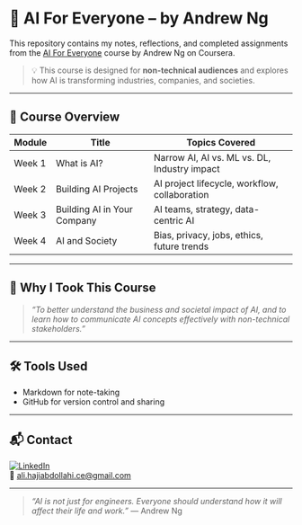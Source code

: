 # 🤖 AI For Everyone – by Andrew Ng

This repository contains my notes, reflections, and completed assignments from the [AI For Everyone](https://www.coursera.org/learn/ai-for-everyone) course by Andrew Ng on Coursera.

> 💡 This course is designed for **non-technical audiences** and explores how AI is transforming industries, companies, and societies.

---

## 📘 Course Overview

| Module | Title                                       | Topics Covered |
|--------|---------------------------------------------|----------------|
| Week 1 | What is AI?                                 | Narrow AI, AI vs. ML vs. DL, Industry impact |
| Week 2 | Building AI Projects                        | AI project lifecycle, workflow, collaboration |
| Week 3 | Building AI in Your Company                 | AI teams, strategy, data-centric AI |
| Week 4 | AI and Society                              | Bias, privacy, jobs, ethics, future trends |

---

## 🎯 Why I Took This Course

> *“To better understand the business and societal impact of AI, and to learn how to communicate AI concepts effectively with non-technical stakeholders.”*

---

## 🛠 Tools Used

- Markdown for note-taking  
- GitHub for version control and sharing  

---

## 📬 Contact

[![LinkedIn](https://img.shields.io/badge/LinkedIn-Connect-blue?style=flat&logo=linkedin&logoColor=white)](https://linkedin.com/in/ali-hajiabdollahi)  
📧 ali.hajiabdollahi.ce@gmail.com

---

> _“AI is not just for engineers. Everyone should understand how it will affect their life and work.”_ — Andrew Ng
